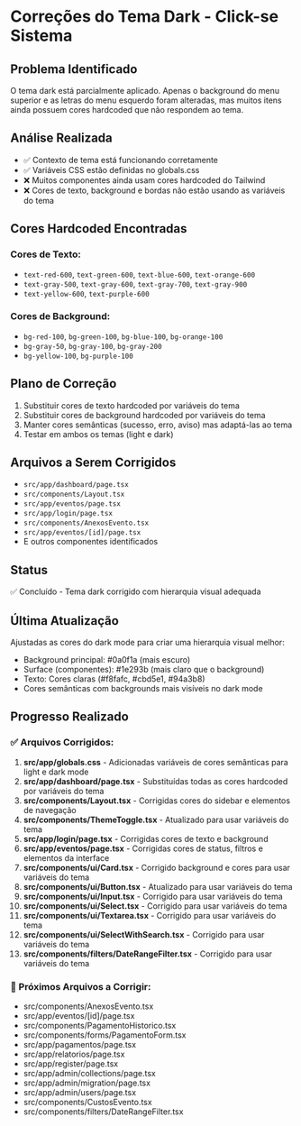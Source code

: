 # Correções do Tema Dark - Click-se Sistema

## Problema Identificado
O tema dark está parcialmente aplicado. Apenas o background do menu superior e as letras do menu esquerdo foram alteradas, mas muitos itens ainda possuem cores hardcoded que não respondem ao tema.

## Análise Realizada
- ✅ Contexto de tema está funcionando corretamente
- ✅ Variáveis CSS estão definidas no globals.css
- ❌ Muitos componentes ainda usam cores hardcoded do Tailwind
- ❌ Cores de texto, background e bordas não estão usando as variáveis do tema

## Cores Hardcoded Encontradas
### Cores de Texto:
- `text-red-600`, `text-green-600`, `text-blue-600`, `text-orange-600`
- `text-gray-500`, `text-gray-600`, `text-gray-700`, `text-gray-900`
- `text-yellow-600`, `text-purple-600`

### Cores de Background:
- `bg-red-100`, `bg-green-100`, `bg-blue-100`, `bg-orange-100`
- `bg-gray-50`, `bg-gray-100`, `bg-gray-200`
- `bg-yellow-100`, `bg-purple-100`

## Plano de Correção
1. Substituir cores de texto hardcoded por variáveis do tema
2. Substituir cores de background hardcoded por variáveis do tema
3. Manter cores semânticas (sucesso, erro, aviso) mas adaptá-las ao tema
4. Testar em ambos os temas (light e dark)

## Arquivos a Serem Corrigidos
- `src/app/dashboard/page.tsx`
- `src/components/Layout.tsx`
- `src/app/eventos/page.tsx`
- `src/app/login/page.tsx`
- `src/components/AnexosEvento.tsx`
- `src/app/eventos/[id]/page.tsx`
- E outros componentes identificados

## Status
✅ Concluído - Tema dark corrigido com hierarquia visual adequada

## Última Atualização
Ajustadas as cores do dark mode para criar uma hierarquia visual melhor:
- Background principal: #0a0f1a (mais escuro)
- Surface (componentes): #1e293b (mais claro que o background)
- Texto: Cores claras (#f8fafc, #cbd5e1, #94a3b8)
- Cores semânticas com backgrounds mais visíveis no dark mode

## Progresso Realizado
### ✅ Arquivos Corrigidos:
1. **src/app/globals.css** - Adicionadas variáveis de cores semânticas para light e dark mode
2. **src/app/dashboard/page.tsx** - Substituídas todas as cores hardcoded por variáveis do tema
3. **src/components/Layout.tsx** - Corrigidas cores do sidebar e elementos de navegação
4. **src/components/ThemeToggle.tsx** - Atualizado para usar variáveis do tema
5. **src/app/login/page.tsx** - Corrigidas cores de texto e background
6. **src/app/eventos/page.tsx** - Corrigidas cores de status, filtros e elementos da interface
7. **src/components/ui/Card.tsx** - Corrigido background e cores para usar variáveis do tema
8. **src/components/ui/Button.tsx** - Atualizado para usar variáveis do tema
9. **src/components/ui/Input.tsx** - Corrigido para usar variáveis do tema
10. **src/components/ui/Select.tsx** - Corrigido para usar variáveis do tema
11. **src/components/ui/Textarea.tsx** - Corrigido para usar variáveis do tema
12. **src/components/ui/SelectWithSearch.tsx** - Corrigido para usar variáveis do tema
13. **src/components/filters/DateRangeFilter.tsx** - Corrigido para usar variáveis do tema

### 🔄 Próximos Arquivos a Corrigir:
- src/components/AnexosEvento.tsx
- src/app/eventos/[id]/page.tsx
- src/components/PagamentoHistorico.tsx
- src/components/forms/PagamentoForm.tsx
- src/app/pagamentos/page.tsx
- src/app/relatorios/page.tsx
- src/app/register/page.tsx
- src/app/admin/collections/page.tsx
- src/app/admin/migration/page.tsx
- src/app/admin/users/page.tsx
- src/components/CustosEvento.tsx
- src/components/filters/DateRangeFilter.tsx
